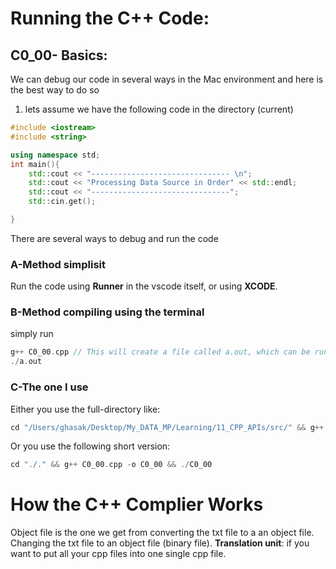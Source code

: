 # Running the C++ Code:
## C0_00- Basics:
We can debug our code in several ways in the Mac environment and here is the best way to do so


1. lets assume we have the following code in the directory (current)
```cpp
#include <iostream>
#include <string>

using namespace std;
int main(){
    std::cout << "------------------------------- \n";
    std::cout << "Processing Data Source in Order" << std::endl;
    std::cout << "-------------------------------";
    std::cin.get();

}
```

There are several ways to debug and run the code

### A-Method simplisit
Run the code using **Runner** in the vscode itself, or using **XCODE**.
### B-Method compiling using the terminal
simply run
```cpp
g++ C0_00.cpp // This will create a file called a.out, which can be run as:
./a.out
```
### C-The one I use
Either you use the full-directory like:

```cpp
cd "/Users/ghasak/Desktop/My_DATA_MP/Learning/11_CPP_APIs/src/" && g++ C0_00.cpp -o C0_00 && "/Users/ghasak/Desktop/My_DATA_MP/Learning/11_CPP_APIs/src/"C0_00
```
Or you use the following short version:
```cpp
cd "./." && g++ C0_00.cpp -o C0_00 && ./C0_00
```


# How the C++ Complier Works
Object file is the one we get from converting the txt file to a an object file. Changing the txt file to an object file (binary file).
**Translation unit**: if you want to put all your cpp files into one single cpp file.

